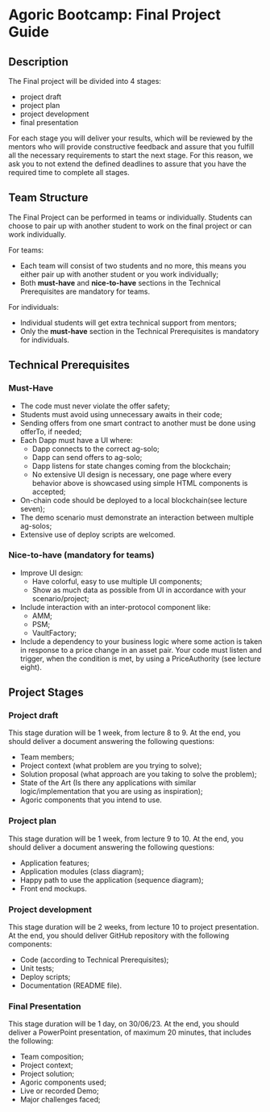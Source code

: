 # Agoric Bootcamp: Final Project Guide

## Description

The Final project will be divided into 4 stages:
- project draft
- project plan
- project development
- final presentation

For each stage you will deliver your results, which will be reviewed by the mentors who will provide constructive feedback and assure that you fulfill all the necessary requirements to start the next stage.
For this reason, we ask you to not extend the defined deadlines to assure that you have the required time to complete all stages.

## Team Structure

The Final Project can be performed in teams or individually. Students can choose to pair up with another student to work on the final project or can work individually.

For teams:
- Each team will consist of two students and no more, this means you either pair up with another student or you work individually;
- Both **must-have** and **nice-to-have** sections in the Technical Prerequisites are mandatory for teams.

For individuals:
- Individual students will get extra technical support from mentors;
- Only the **must-have** section in the Technical Prerequisites is mandatory for individuals.

## Technical Prerequisites

### Must-Have

- The code must never violate the offer safety;
- Students must avoid using unnecessary awaits in their code;
- Sending offers from one smart contract to another must be done using offerTo, if needed;
- Each Dapp must have a UI where:
    - Dapp connects to the correct ag-solo;
    - Dapp can send offers to ag-solo;
    - Dapp listens for state changes coming from the blockchain;
    - No extensive UI design is necessary, one page where every behavior above is showcased using simple HTML components is accepted;
- On-chain code should be deployed to a local blockchain(see lecture seven);
- The demo scenario must demonstrate an interaction between multiple ag-solos;
- Extensive use of deploy scripts are welcomed.

### Nice-to-have (mandatory for teams)

- Improve UI design:
    - Have colorful, easy to use multiple UI components;
    - Show as much data as possible from UI in accordance with your scenario/project;
- Include interaction with an inter-protocol component like:
    - AMM;
    - PSM;
    - VaultFactory;
- Include a dependency to your business logic where some action is taken in response to a price change in an asset pair. Your code must listen and trigger, when the condition is met, by using a PriceAuthority (see lecture eight).

## Project Stages

### Project draft

This stage duration will be 1 week, from lecture 8 to 9.
At the end, you should deliver a document answering the following questions:
- Team members;
- Project context (what problem are you trying to solve);
- Solution proposal (what approach are you taking to solve the problem);
- State of the Art (Is there any applications with similar logic/implementation that you are using as inspiration);
- Agoric components that you intend to use.


### Project plan

This stage duration will be 1 week, from lecture 9 to 10.
At the end, you should deliver a document answering the following questions:
- Application features;
- Application modules (class diagram);
- Happy path to use the application (sequence diagram);
- Front end mockups.

### Project development

This stage duration will be 2 weeks, from lecture 10 to project presentation.
At the end, you should deliver GitHub repository with the following components:
- Code (according to Technical Prerequisites);
- Unit tests;
- Deploy scripts;
- Documentation (README file).

### Final Presentation
This stage duration will be 1 day, on 30/06/23. 
At the end, you should deliver a PowerPoint presentation, of maximum 20 minutes, that includes the following:
- Team composition;
- Project context;
- Project solution;
- Agoric components used;
- Live or recorded Demo;
- Major challenges faced;
